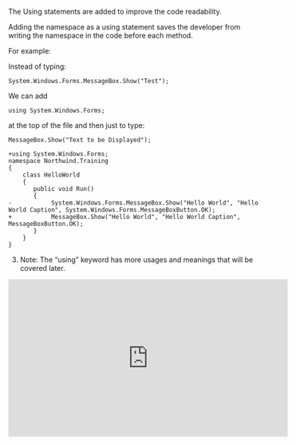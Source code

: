 ﻿
The Using statements are added to improve the code readability.

Adding the namespace as a using statement saves the developer from writing the namespace in the code before each method.

For example:

Instead of typing:
```csdiff
System.Windows.Forms.MessageBox.Show("Test");
```

We can add 
```csdiff
using System.Windows.Forms;
```
 at the top of the file
and then just to type: 
```csdiff
MessageBox.Show("Text to be Displayed");
```


```csdiff
+using System.Windows.Forms;
namespace Northwind.Training
{
    class HelloWorld
    {
       public void Run()
       {
-           System.Windows.Forms.MessageBox.Show("Hello World", "Hello World Caption", System.Windows.Forms.MessageBoxButton.OK);
+           MessageBox.Show("Hello World", "Hello World Caption", MessageBoxButton.OK);
       }     
    }
}
```
3.	Note: The “using” keyword has more usages and meanings that will be covered later.


<iframe width="560" height="315" src="https://www.youtube.com/embed/DuvZV5omiqY?list=PL1DEQjXG2xnKI3TL-gsy91eXbh3ytOt6h" frameborder="0" allowfullscreen></iframe>
